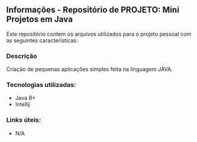 ## Informações - Repositório de PROJETO: Mini Projetos em Java
Este repositório contem os arquivos utilizados para o projeto pessoal com as seguintes características: 

### Descrição
Criação de pequenas aplicações simples feita na linguagem JAVA.

### Tecnologias utilizadas: 
- Java 8+
- Intellij


### Links úteis: 
- N/A
